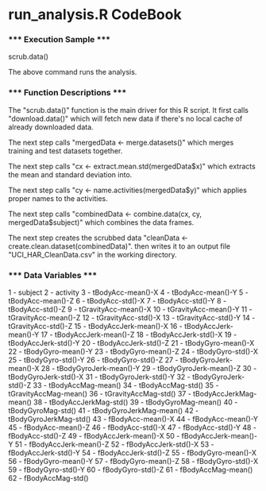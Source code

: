 # run_analysis.R CodeBook

### *** Execution Sample ***
scrub.data()

The above command runs the analysis.

### *** Function Descriptions ***
The "scrub.data()" function is the main driver for this R script.
It first calls "download.data()" which will fetch new data if there's 
no local cache of already downloaded data. 

The next step calls "mergedData <- merge.datasets()" which merges 
training and test datasets together.

The next step calls "cx <- extract.mean.std(mergedData$x)" which 
extracts the mean and standard deviation into.

The next step calls "cy <- name.activities(mergedData$y)" which
applies proper names to the activities.

The next step calls "combinedData <- combine.data(cx, cy, mergedData$subject)"
which combines the data frames.

The next step creates the scrubbed data "cleanData <- create.clean.dataset(combinedData)".
then writes it to an output file "UCI_HAR_CleanData.csv" in the working directory.

### *** Data Variables ***
1	-	subject
2	-	activity
3	-	tBodyAcc-mean()-X
4	-	tBodyAcc-mean()-Y
5	-	tBodyAcc-mean()-Z
6	-	tBodyAcc-std()-X
7	-	tBodyAcc-std()-Y
8	-	tBodyAcc-std()-Z
9	-	tGravityAcc-mean()-X
10	-	tGravityAcc-mean()-Y
11	-	tGravityAcc-mean()-Z
12	-	tGravityAcc-std()-X
13	-	tGravityAcc-std()-Y
14	-	tGravityAcc-std()-Z
15	-	tBodyAccJerk-mean()-X
16	-	tBodyAccJerk-mean()-Y
17	-	tBodyAccJerk-mean()-Z
18	-	tBodyAccJerk-std()-X
19	-	tBodyAccJerk-std()-Y
20	-	tBodyAccJerk-std()-Z
21	-	tBodyGyro-mean()-X
22	-	tBodyGyro-mean()-Y
23	-	tBodyGyro-mean()-Z
24	-	tBodyGyro-std()-X
25	-	tBodyGyro-std()-Y
26	-	tBodyGyro-std()-Z
27	-	tBodyGyroJerk-mean()-X
28	-	tBodyGyroJerk-mean()-Y
29	-	tBodyGyroJerk-mean()-Z
30	-	tBodyGyroJerk-std()-X
31	-	tBodyGyroJerk-std()-Y
32	-	tBodyGyroJerk-std()-Z
33	-	tBodyAccMag-mean()
34	-	tBodyAccMag-std()
35	-	tGravityAccMag-mean()
36	-	tGravityAccMag-std()
37	-	tBodyAccJerkMag-mean()
38	-	tBodyAccJerkMag-std()
39	-	tBodyGyroMag-mean()
40	-	tBodyGyroMag-std()
41	-	tBodyGyroJerkMag-mean()
42	-	tBodyGyroJerkMag-std()
43	-	fBodyAcc-mean()-X
44	-	fBodyAcc-mean()-Y
45	-	fBodyAcc-mean()-Z
46	-	fBodyAcc-std()-X
47	-	fBodyAcc-std()-Y
48	-	fBodyAcc-std()-Z
49	-	fBodyAccJerk-mean()-X
50	-	fBodyAccJerk-mean()-Y
51	-	fBodyAccJerk-mean()-Z
52	-	fBodyAccJerk-std()-X
53	-	fBodyAccJerk-std()-Y
54	-	fBodyAccJerk-std()-Z
55	-	fBodyGyro-mean()-X
56	-	fBodyGyro-mean()-Y
57	-	fBodyGyro-mean()-Z
58	-	fBodyGyro-std()-X
59	-	fBodyGyro-std()-Y
60	-	fBodyGyro-std()-Z
61	-	fBodyAccMag-mean()
62	-	fBodyAccMag-std()
